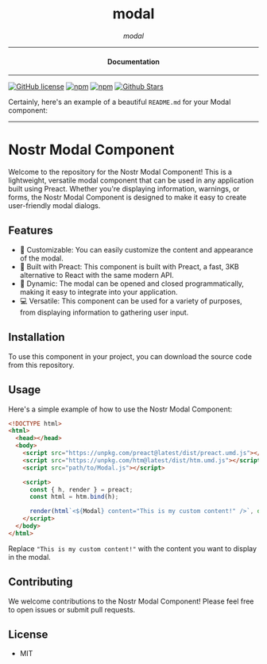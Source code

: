 

<div align="center">  
  <h1>modal</h1>
</div>

<div align="center">  
<i>modal</i>
</div>

---

<div align="center">
<h4>Documentation</h4>
</div>

---

[![GitHub license](https://img.shields.io/badge/license-MIT-blue.svg)](https://github.com/nostr-components/modal/blob/gh-pages/LICENSE)
[![npm](https://img.shields.io/npm/v/nostr-modal-component)](https://npmjs.com/package/nostr-modal-component)
[![npm](https://img.shields.io/npm/dw/nostr-modal-component.svg)](https://npmjs.com/package/nostr-modal-component)
[![Github Stars](https://img.shields.io/github/stars/nostr-components/modal.svg)](https://github.com/nostr-components/modal/)

Certainly, here's an example of a beautiful `README.md` for your Modal component:

---

# Nostr Modal Component

Welcome to the repository for the Nostr Modal Component! This is a lightweight, versatile modal component that can be used in any application built using Preact. Whether you're displaying information, warnings, or forms, the Nostr Modal Component is designed to make it easy to create user-friendly modal dialogs.

## Features

- 🎨 Customizable: You can easily customize the content and appearance of the modal.
- 🧱 Built with Preact: This component is built with Preact, a fast, 3KB alternative to React with the same modern API.
- 🔄 Dynamic: The modal can be opened and closed programmatically, making it easy to integrate into your application.
- 💻 Versatile: This component can be used for a variety of purposes, from displaying information to gathering user input.

## Installation

To use this component in your project, you can download the source code from this repository. 

## Usage

Here's a simple example of how to use the Nostr Modal Component:

```html
<!DOCTYPE html>
<html>
  <head></head>
  <body>
    <script src="https://unpkg.com/preact@latest/dist/preact.umd.js"></script>
    <script src="https://unpkg.com/htm@latest/dist/htm.umd.js"></script>
    <script src="path/to/Modal.js"></script>

    <script>
      const { h, render } = preact;
      const html = htm.bind(h);

      render(html`<${Modal} content="This is my custom content!" />`, document.body);
    </script>
  </body>
</html>
```

Replace `"This is my custom content!"` with the content you want to display in the modal.

## Contributing

We welcome contributions to the Nostr Modal Component! Please feel free to open issues or submit pull requests.

## License

- MIT
